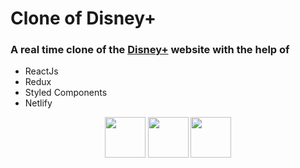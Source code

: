 # Clone of Disney+

### A real time clone of the <a href="https://disneyplus.com">Disney+</a> website with the help of

- ReactJs
- Redux
- Styled Components
- Netlify

<p align="center">
  <img src="https://github.com/tharun0120/tharun0120/blob/main/logos/react.svg" width="65" height="65"/>
  <img src="https://github.com/tharun0120/tharun0120/blob/main/logos/node.svg" width="65" height="65"/>
  <img src="https://github.com/tharun0120/tharun0120/blob/main/logos/firebase.svg" width="65" height="65"/>
</p>
